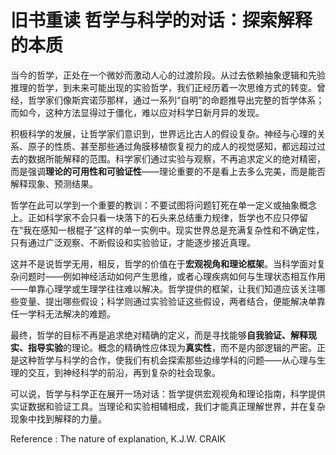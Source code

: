 # 旧书重读 哲学与科学的对话：探索解释的本质

当今的哲学，正处在一个微妙而激动人心的过渡阶段。从过去依赖抽象逻辑和先验推理的哲学，到未来可能出现的实验哲学，我们正经历着一次思维方式的转变。曾经，哲学家们像斯宾诺莎那样，通过一系列“自明”的命题推导出完整的哲学体系；而如今，这种方法显得过于僵化，难以应对科学日新月异的发现。

积极科学的发展，让哲学家们意识到，世界远比古人的假设复杂。神经与心理的关系、原子的性质、甚至那些通过角膜移植恢复视力的成人的视觉感知，都远超过过去的数据所能解释的范围。科学家们通过实验与观察，不再追求定义的绝对精密，而是强调**理论的可用性和可验证性**——理论重要的不是看上去多么完美，而是能否解释现象、预测结果。

哲学在此可以学到一个重要的教训：不要试图将问题钉死在单一定义或抽象概念上。正如科学家不会只看一块落下的石头来总结重力规律，哲学也不应只停留在“我在感知一根棍子”这样的单一实例中。现实世界总是充满复杂性和不确定性，只有通过广泛观察、不断假设和实验验证，才能逐步接近真理。

这并不是说哲学无用，相反，哲学的价值在于**宏观视角和理论框架**。当科学面对复杂问题时——例如神经活动如何产生思维，或者心理疾病如何与生理状态相互作用——单靠心理学或生理学往往难以解决。哲学提供的框架，让我们知道应该关注哪些变量、提出哪些假设；科学则通过实验验证这些假设，两者结合，便能解决单靠任一学科无法解决的难题。

最终，哲学的目标不再是追求绝对精确的定义，而是寻找能够**自我验证、解释现实、指导实验**的理论。概念的精确性应体现为**真实性**，而不是内部逻辑的严密。正是这种哲学与科学的合作，使我们有机会探索那些边缘学科的问题——从心理与生理的交互，到神经科学的前沿，再到复杂的社会现象。

可以说，哲学与科学正在展开一场对话：哲学提供宏观视角和理论指南，科学提供实证数据和验证工具。当理论和实验相辅相成，我们才能真正理解世界，并在复杂现象中找到解释的力量。

Reference : The nature of explanation, K.J.W. CRAIK

